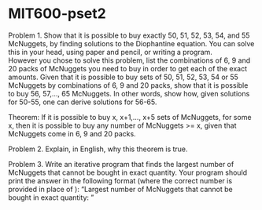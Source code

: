 # MIT600-pset2
Problem 1.
Show that it is possible to buy exactly 50, 51, 52, 53, 
54, and 55 McNuggets, by finding solutions to the 
Diophantine equation.  You can solve this in your head, 
using paper and pencil, or writing a program.  
However you chose to solve this problem, list the combinations 
of 6, 9 and 20 packs of McNuggets you need to buy in order to 
get each of the exact amounts.
Given that it is possible to buy sets of 50, 51, 52, 53, 54 or 
55 McNuggets by combinations of 6, 9 and 20 packs, show that it 
is possible to buy 56, 57,…, 65 McNuggets.  In other words, show 
how, given solutions for 50-55, one can derive solutions for 56-65.

Theorem:  If it is possible to buy x, x+1,…, x+5 sets of McNuggets, 
for some x, then it is possible to buy any number of McNuggets >= x, 
given that McNuggets come in 6, 9 and 20 packs. 

Problem 2.
Explain, in English, why this theorem is true. 

Problem 3.
Write an iterative program that finds the largest number of McNuggets 
that cannot be bought in exact quantity.  Your program should print the 
answer in the following format (where the correct number is provided in 
place of <n>): 
“Largest number of McNuggets that cannot be bought in exact quantity: <n>”
